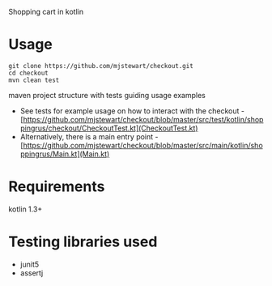 Shopping cart in kotlin

# Usage

```$bash
git clone https://github.com/mjstewart/checkout.git
cd checkout
mvn clean test
```

maven project structure with tests guiding usage examples
 
- See tests for example usage on how to interact with the checkout - [https://github.com/mjstewart/checkout/blob/master/src/test/kotlin/shoppingrus/checkout/CheckoutTest.kt](CheckoutTest.kt)
- Alternatively, there is a main entry point - [https://github.com/mjstewart/checkout/blob/master/src/main/kotlin/shoppingrus/Main.kt](Main.kt)
 

# Requirements

kotlin 1.3+

# Testing libraries used

- junit5
- assertj